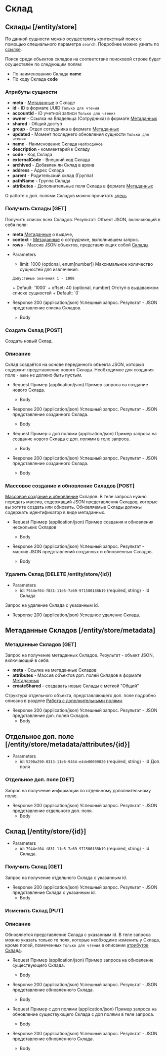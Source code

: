 <!-- include(metadata.apib) -->

# Склад

## Склады [/entity/store]
По данной сущности можно осуществлять контекстный поиск с помощью специального параметра `search`. Подробнее можно узнать по [ссылке](/api/remap/1.2/doc/index.html#header-контекстный-поиск).

Поиск среди объектов складов на соответствие поисковой строке будет осуществлён по следующим полям:
+ По наименованию Склада **name**
+ По коду Склада **code**

### Атрибуты сущности
+ **meta** - [Метаданные](/api/remap/1.2/doc/index.html#header-метаданные) о Складе
+ **id** - ID в формате UUID `Только для чтения`
+ **accountId** - ID учетной записи `Только для чтения`
+ **owner** - Ссылка на Владельца (Сотрудника) в формате [Метаданных](/api/remap/1.2/doc/index.html#header-метаданные)
+ **shared** - Общий доступ
+ **group** - Отдел сотрудника в формате [Метаданных](/api/remap/1.2/doc/index.html#header-метаданные)
+ **updated** - Момент последнего обновления сущности `Только для чтения`
+ **name** - Наименование Склада `Необходимое`
+ **description** - комментарий к Складу
+ **code** - Код Склада
+ **externalCode** - Внешний код Склада
+ **archived** - Добавлен ли Склад в архив
+ **address** - Адрес Склада
+ **parent** - Родительский склад (Группа)
+ **pathName** - Группа Склада
+ **attributes** - Дополнительные поля Склада в формате [Метаданных](/api/remap/1.2/doc/index.html#header-метаданные)

О работе с доп. полями Складов можно прочитать [здесь](/api/remap/1.2/doc/index.html#header-работа-с-дополнительными-полями)


### Получить Склады [GET]
Получить список всех Складов.
Результат: Объект JSON, включающий в себя поля:
- **meta** [Метаданные](/api/remap/1.2/doc/index.html#header-метаданные) о выдаче,
- **context** - [Метаданные](/api/remap/1.2/doc/index.html#header-метаданные) о сотруднике, выполнившем запрос.
- **rows** - Массив JSON объектов, представляющих собой [Склады](#склад-склады).
+ Parameters
  + limit: 1000 (optional, enum[number])
  Максимальное количество сущностей для извлечения.
  <p>
    <code>Допустимые значения 1 - 1000</code>
  </p>
      + Default: `1000`
  + offset: 40 (optional, number)
    Отступ в выдаваемом списке сущностей
      + Default: `0`

+ Response 200 (application/json)
Успешный запрос. Результат - JSON представление списка Складов.
  + Body
        <!-- include(body/store/get_list.json) -->

### Создать Склад [POST]
Создать новый Склад.
### Описание
Склад создаётся на основе переданного объекта JSON,
который содержит представление нового Склада.
Необходимое для создания поле - `name` не должно быть пустым.

+ Request Пример (application/json)
Пример запроса на создание нового Склада.
  + Body
        <!-- include(body/store/post_request.json) -->
+ Response 200 (application/json)
Успешный запрос. Результат - JSON представление созданного Склада.
  + Body
        <!-- include(body/store/post_response.json) -->

+ Request Пример с доп полями (application/json)
Пример запроса на создание нового Склада с доп. полями в теле запроса.
  + Body
        <!-- include(body/store/post_with_attributes_request.json) -->
+ Response 200 (application/json)
Успешный запрос. Результат - JSON представление созданного Склада.
  + Body
        <!-- include(body/store/post_with_attributes_response.json) -->

### Массовое создание и обновление Складов [POST]
[Массовое создание и обновление](/api/remap/1.2/doc/index.html#header-создание-и-обновление-нескольких-объектов) Складов.
В теле запроса нужно передать массив, содержащий JSON представления Складов, которые вы хотите создать или обновить.
Обновляемые Склады должны содержать идентификатор в виде метаданных.

+ Request Пример (application/json)
Пример создания и обновления нескольких Складов
  + Body
        <!-- include(body/store/post_massive_request.json) -->

+ Response 200 (application/json)
Успешный запрос. Результат - массив JSON представлений созданных и обновленных Складов.
  + Body
        <!-- include(body/store/post_massive_response.json) -->

### Удалить Склад [DELETE /entity/store/{id}]
+ Parameters
  + id: `7944ef04-f831-11e5-7a69-971500188b19` (required, string) - id Склада

Запрос на удаление Склада с указанным id.

+ Response 200 (application/json)
Успешное удаление Склада.

## Метаданные Складов [/entity/store/metadata]
### Метаданные Складов [GET]
Запрос на получение метаданных Складов. Результат - объект JSON, включающий в себя:
+ **meta** - Ссылка на метаданные Складов
+ **attributes** - Массив объектов доп. полей Складов в формате [Метаданных](#header-метаданные)
+ **createShared** - создавать новые Склады с меткой "Общий"

Структура отдельного объекта, представляющего доп. поле подробно описана в разделе [Работа с дополнительными полями](#header-работа-с-дополнительными-полями).

+ Response 200 (application/json)
Успешный запрос. Результат - JSON представление доп. полей Складов.
  + Body
        <!-- include(body/store/get_metadata.json) -->

## Отдельное доп. поле [/entity/store/metadata/attributes/{id}]
+ Parameters
  + id: `5290a290-0313-11e6-9464-e4de00000020` (required, string) - id Доп. поля
### Отдельное доп. поле [GET]
Запрос на получение информации по отдельному дополнительному полю.
+ Response 200 (application/json)
Успешный запрос. Результат - JSON представление отдельного доп. поля.
  + Body
        <!-- include(body/store/metadata_by_id.json) -->

## Склад [/entity/store/{id}]

+ Parameters
  + id: `7944ef04-f831-11e5-7a69-971500188b19` (required, string) - id Склада.
### Получить Склад [GET]
Запрос на получение отдельного Склада с указанным id.
+ Response 200 (application/json)
Успешный запрос. Результат - JSON представление Склада с указанным id.
  + Body
        <!-- include(body/store/get_by_id.json) -->

### Изменить Склад [PUT]
### Описание
Обновляется представление Склада с указанным id.
В теле запроса можно указать только те поля, которые необходимо изменить у Склада,
кроме полей, помеченных `Только для чтения` в описании [атрибутов Склада](#склад-склады).

+ Request Пример (application/json)
Пример запроса на обновление существующего Склада.
  + Body
        <!-- include(body/store/put_request.json) -->
+ Response 200 (application/json)
Успешный запрос. Результат - JSON представление обновлённого Склада.
  + Body
        <!-- include(body/store/put_response.json) -->

+ Request Пример с доп полями (application/json)
Пример запроса на обновление существующего Склада с доп полями в теле запроса.
  + Body
        <!-- include(body/store/put_with_attributes_request.json) -->
+ Response 200 (application/json)
Успешный запрос. Результат - JSON представление обновлённого Склада.
  + Body
        <!-- include(body/store/put_with_attributes_response.json) -->
